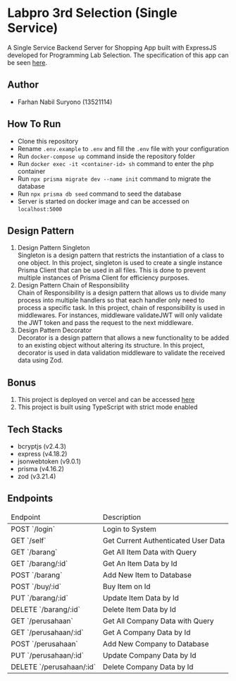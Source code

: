 # Labpro 3rd Selection (Single Service)
A Single Service Backend Server for Shopping App built with ExpressJS developed for Programming Lab Selection. The specification of this app can be seen [here](https://docs.google.com/document/d/1XERd5-yRuU-R7vK4Oe4REnQ4Nm8gL_bvDc37QQ7DoXI/edit).

## Author
- Farhan Nabil Suryono (13521114)

## How To Run
- Clone this repository
- Rename `.env.example` to `.env` and fill the `.env` file with your configuration
- Run `docker-compose up` command inside the repository folder
- Run `docker exec -it <container-id> sh` command to enter the php container
- Run `npx prisma migrate dev --name init` command to migrate the database
- Run `npx prisma db seed` command to seed the database
- Server is started on docker image and can be accessed on `localhost:5000`

## Design Pattern
1. Design Pattern Singleton </br>
Singleton is a design pattern that restricts the instantiation of a class to one object. In this project, singleton is used to create a single instance Prisma Client that can be used in all files. This is done to prevent multiple instances of Prisma Client for efficiency purposes. </br>
2. Design Pattern Chain of Responsibility </br>
Chain of Responsibility is a design pattern that allows us to divide many process into multiple handlers so that each handler only need to process a specific task. In this project, chain of responsibility is used in middlewares. For instances, middleware validateJWT will only validate the JWT token and pass the request to the next middleware. </br>
3. Design Pattern Decorator </br>
Decorator is a design pattern that allows a new functionality to be added to an existing object without altering its structure. In this project, decorator is used in data validation middleware to validate the received data using Zod. </br>

## Bonus
1. This project is deployed on vercel and can be accessed [here](https://labpro3-single-service.vercel.app/)
2. This project is built using TypeScript with strict mode enabled

## Tech Stacks
- bcryptjs (v2.4.3)
- express (v4.18.2)
- jsonwebtoken (v9.0.1)
- prisma (v4.16.2)
- zod (v3.21.4)

## Endpoints
<table>
    <thead>
        <td>Endpoint</td>
        <td>Description</td>
    </thead>
    <tbody>
        <tr>
            <td>POST `/login`</td>
            <td>Login to System</td>
        </tr>
        <tr>
            <td>GET `/self`</td>
            <td>Get Current Authenticated User Data</td>
        </tr>
        <tr>
            <td>GET `/barang`</td>
            <td>Get All Item Data with Query</td>
        </tr>
        <tr>
            <td>GET `/barang/:id`</td>
            <td>Get An Item Data by Id</td>
        </tr>
        <tr>
            <td>POST `/barang`</td>
            <td>Add New Item to Database</td>
        </tr>
        <tr>
            <td>POST `/buy/:id`</td>
            <td>Buy Item on Id</td>
        </tr>
        <tr>
            <td>PUT `/barang/:id`</td>
            <td>Update Item Data by Id</td>
        </tr>
        <tr>
            <td>DELETE `/barang/:id`</td>
            <td>Delete Item Data by Id</td>
        </tr>
        <tr>
            <td>GET `/perusahaan`</td>
            <td>Get All Company Data with Query</td>
        </tr>
        <tr>
            <td>GET `/perusahaan/:id`</td>
            <td>Get A Company Data by Id</td>
        </tr>
        <tr>
            <td>POST `/perusahaan`</td>
            <td>Add New Company to Database</td>
        </tr>
        <tr>
            <td>PUT `/perusahaan/:id`</td>
            <td>Update Company Data by Id</td>
        </tr>
        <tr>
            <td>DELETE `/perusahaan/:id`</td>
            <td>Delete Company Data by Id</td>
        </tr>
    </tbody>
</table>